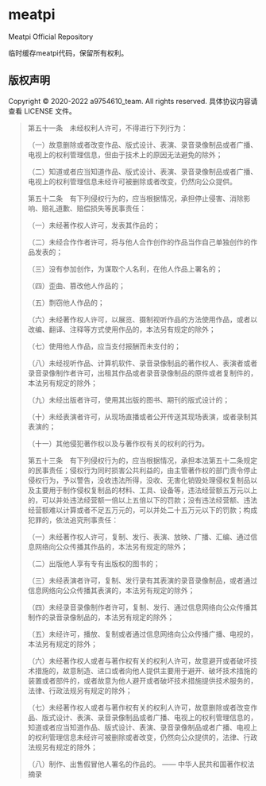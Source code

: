 # meatpi
Meatpi Official Repository

临时缓存meatpi代码，保留所有权利。


## 版权声明

Copyright © 2020-2022 a9754610_team. All rights reserved.
具体协议内容请查看 LICENSE 文件。

> 第五十一条　未经权利人许可，不得进行下列行为：
> 
> （一）故意删除或者改变作品、版式设计、表演、录音录像制品或者广播、电视上的权利管理信息，但由于技术上的原因无法避免的除外；
> 
> （二）知道或者应当知道作品、版式设计、表演、录音录像制品或者广播、电视上的权利管理信息未经许可被删除或者改变，仍然向公众提供。
> 
> 第五十二条　有下列侵权行为的，应当根据情况，承担停止侵害、消除影响、赔礼道歉、赔偿损失等民事责任：
> 
> （一）未经著作权人许可，发表其作品的；
> 
> （二）未经合作作者许可，将与他人合作创作的作品当作自己单独创作的作品发表的；
> 
> （三）没有参加创作，为谋取个人名利，在他人作品上署名的；
> 
> （四）歪曲、篡改他人作品的；
> 
> （五）剽窃他人作品的；
> 
> （六）未经著作权人许可，以展览、摄制视听作品的方法使用作品，或者以改编、翻译、注释等方式使用作品的，本法另有规定的除外；
> 
> （七）使用他人作品，应当支付报酬而未支付的；
> 
> （八）未经视听作品、计算机软件、录音录像制品的著作权人、表演者或者录音录像制作者许可，出租其作品或者录音录像制品的原件或者复制件的，本法另有规定的除外；
>
>（九）未经出版者许可，使用其出版的图书、期刊的版式设计的；
>
>（十）未经表演者许可，从现场直播或者公开传送其现场表演，或者录制其表演的；
>
>（十一）其他侵犯著作权以及与著作权有关的权利的行为。
>
>第五十三条　有下列侵权行为的，应当根据情况，承担本法第五十二条规定的民事责任；侵权行为同时损害公共利益的，由主管著作权的部门责令停止侵权行为，予以警告，没收违法所得，没收、无害化销毁处理侵权复制品以及主要用于制作侵权复制品的材料、工具、设备等，违法经营额五万元以上的，可以并处违法经营额一倍以上五倍以下的罚款；没有违法经营额、违法经营额难以计算或者不足五万元的，可以并处二十五万元以下的罚款；构成犯罪的，依法追究刑事责任：
>
>（一）未经著作权人许可，复制、发行、表演、放映、广播、汇编、通过信息网络向公众传播其作品的，本法另有规定的除外；
>
>（二）出版他人享有专有出版权的图书的；
>
>（三）未经表演者许可，复制、发行录有其表演的录音录像制品，或者通过信息网络向公众传播其表演的，本法另有规定的除外；
>
>（四）未经录音录像制作者许可，复制、发行、通过信息网络向公众传播其制作的录音录像制品的，本法另有规定的除外；
>
>（五）未经许可，播放、复制或者通过信息网络向公众传播广播、电视的，本法另有规定的除外；
>
>（六）未经著作权人或者与著作权有关的权利人许可，故意避开或者破坏技术措施的，故意制造、进口或者向他人提供主要用于避开、破坏技术措施的装置或者部件的，或者故意为他人避开或者破坏技术措施提供技术服务的，法律、行政法规另有规定的除外；
>
>（七）未经著作权人或者与著作权有关的权利人许可，故意删除或者改变作品、版式设计、表演、录音录像制品或者广播、电视上的权利管理信息的，知道或者应当知道作品、版式设计、表演、录音录像制品或者广播、电视上的权利管理信息未经许可被删除或者改变，仍然向公众提供的，法律、行政法规另有规定的除外；
>
>（八）制作、出售假冒他人署名的作品的。
>     —— 中华人民共和国著作权法摘录
